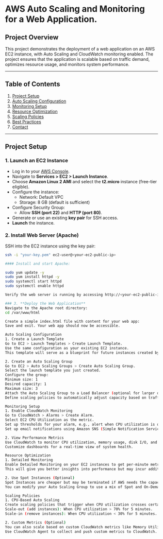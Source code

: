# AWS Auto Scaling and Monitoring for a Web Application.

## Project Overview

This project demonstrates the deployment of a web application on an AWS EC2 instance, with Auto Scaling and CloudWatch monitoring enabled. The project ensures that the application is scalable based on traffic demand, optimizes resource usage, and monitors system performance.

---

## Table of Contents

1. [Project Setup](#project-setup)
2. [Auto Scaling Configuration](#auto-scaling-configuration)
3. [Monitoring Setup](#monitoring-setup)
4. [Resource Optimization](#resource-optimization)
5. [Scaling Policies](#scaling-policies)
6. [Best Practices](#best-practices)
7. [Contact](#contact)

---

## Project Setup

### 1. **Launch an EC2 Instance**

- Log in to your [AWS Console](https://aws.amazon.com/console/).
- Navigate to **Services > EC2 > Launch Instance**.
- Choose **Amazon Linux 2 AMI** and select the **t2.micro** instance (free-tier eligible).
- Configure the instance:
  - Network: Default VPC
  - Storage: 8 GB (default is sufficient)
- Configure Security Group:
  - Allow **SSH (port 22)** and **HTTP (port 80)**.
- Generate or use an existing **key pair** for SSH access.
- **Launch** the instance.

### 2. **Install Web Server (Apache)**

SSH into the EC2 instance using the key pair:

```bash
ssh -i "your-key.pem" ec2-user@<your-ec2-public-ip>

#### Install and start Apache:

sudo yum update -y
sudo yum install httpd -y
sudo systemctl start httpd
sudo systemctl enable httpd

Verify the web server is running by accessing http://<your-ec2-public-ip>.

### 3. **Deploy the Web Application**
Navigate to the Apache root directory:
cd /var/www/html

Create a simple index.html file with content for your web app:
Save and exit. Your web app should now be accessible.

Auto Scaling Configuration
1. Create a Launch Template
Go to EC2 > Launch Templates > Create Launch Template.
Use the same configuration as your existing EC2 instance.
This template will serve as a blueprint for future instances created by the Auto Scaling group.

2. Create an Auto Scaling Group
Go to EC2 > Auto Scaling Groups > Create Auto Scaling Group.
Select the launch template you just created.
Configure the group:
Minimum size: 1
Desired capacity: 1
Maximum size: 3
Attach the Auto Scaling Group to a Load Balancer (optional for larger deployments).
Define scaling policies to automatically adjust capacity based on traffic.

Monitoring Setup
1. Enable CloudWatch Monitoring
Go to CloudWatch > Alarms > Create Alarm.
Select EC2 CPU Utilization as the metric.
Set up thresholds for your alarm, e.g., alert when CPU utilization is over 70%.
Set up email notifications using Amazon SNS (Simple Notification Service).

2. View Performance Metrics
Use CloudWatch to monitor CPU utilization, memory usage, disk I/O, and network traffic.
Customize dashboards for a real-time view of system health.

Resource Optimization
1. Detailed Monitoring
Enable Detailed Monitoring on your EC2 instances to get per-minute metrics rather than the default five-minute metrics.
This will give you better insights into performance but may incur additional costs.

2. Use Spot Instances (Optional)
Spot Instances are cheaper but may be terminated if AWS needs the capacity back.
You can modify your Auto Scaling Group to use a mix of Spot and On-Demand instances for cost-effective scaling.

Scaling Policies
1. CPU-Based Auto Scaling
Create scaling policies that trigger when CPU utilization crosses certain thresholds:
Scale-out (add instances): When CPU utilization > 70% for 5 minutes.
Scale-in (remove instances): When CPU utilization < 30% for 5 minutes.

2. Custom Metrics (Optional)
You can also scale based on custom CloudWatch metrics like Memory Utilization or Network Traffic.
Use CloudWatch Agent to collect and push custom metrics to CloudWatch.

